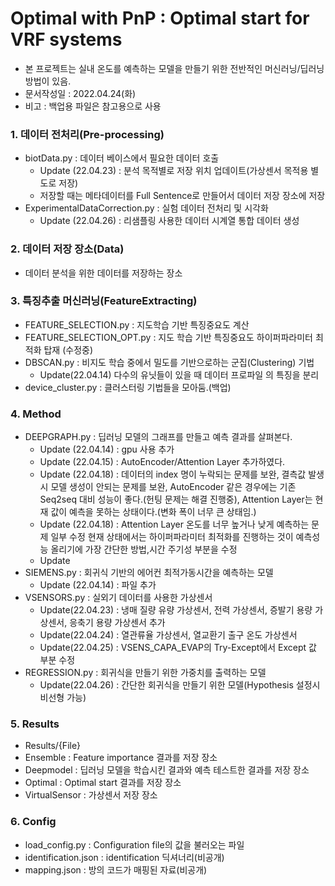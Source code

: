 # Optimal with PnP : Optimal start for VRF systems
* 본 프로젝트는 실내 온도를 예측하는 모델을 만들기 위한 전반적인 머신러닝/딥러닝 방법이 있음.
* 문서작성일 : 2022.04.24(화)
* 비고 : 백업용 파일은 참고용으로 사용

### 1. 데이터 전처리(Pre-processing)
* biotData.py : 데이터 베이스에서 필요한 데이터 호출
  * Update (22.04.23) : 분석 목적별로 저장 위치 업데이트(가상센서 목적용 별도로 저장)
  * 저장할 때는 메타데이터를 Full Sentence로 만들어서 데이터 저장 장소에 저장
* ExperimentalDataCorrection.py :  실험 데이터 전처리 및 시각화
  * Update (22.04.26) : 리샘플링 사용한 데이터 시계열 통합 데이터 생성

### 2. 데이터 저장 장소(Data)
* 데이터 분석을 위한 데이터를 저장하는 장소

### 3. 특징추출 머신러닝(FeatureExtracting)
* FEATURE_SELECTION.py : 지도학습 기반 특징중요도 계산
* FEATURE_SELECTION_OPT.py : 지도 학습 기반 특징중요도 하이퍼파라미터 최적화 탑재 (수정중)
* DBSCAN.py : 비지도 학습 중에서 밀도를 기반으로하는 군집(Clustering) 기법 
  * Update(22.04.14) 다수의 유닛들이 있을 때 데이터 프로파일 의 특징을 분리
* device_cluster.py : 클러스터링 기법들을 모아둠.(백업)

### 4. Method
* DEEPGRAPH.py : 딥러닝 모델의 그래프를 만들고 예측 결과를 살펴본다.
  * Update (22.04.14) : gpu 사용 추가
  * Update (22.04.15) : AutoEncoder/Attention Layer 추가하였다.
  * Update (22.04.18) : 데이터의 index 명이 누락되는 문제를 보완, 결측값 발생시 모델 생성이 안되는 문제를 보완, 
  AutoEncoder 같은 경우에는 기존 Seq2seq 대비 성능이 좋다.(헌팅 문제는 해결 진행중), 
  Attention Layer는 현재 값이 예측을 못하는 상태이다.(변화 폭이 너무 큰 상태임.)
  * Update (22.04.18) : Attention Layer 온도를 너무 높거나 낮게 예측하는 문제 일부 수정
  현재 상태에서는 하이퍼파라미터 최적화를 진행하는 것이 예측성능 올리기에 가장 간단한 방법,시간 주기성 부분을 수정
  * Update 
* SIEMENS.py : 회귀식 기반의 에어컨 최적가동시간을 예측하는 모델
  * Update (22.04.14) : 파일 추가
* VSENSORS.py : 실외기 데이터를 사용한 가상센서
  * Update(22.04.23) : 냉매 질량 유량 가상센서, 전력 가상센서, 증발기 용량 가상센서, 응축기 용량 가상센서 추가
  * Update(22.04.24) : 열관류율 가상센서, 열교환기 출구 온도 가상센서
  * Update(22.04.25) : VSENS_CAPA_EVAP의 Try-Except에서 Except 값 부분 수정
* REGRESSION.py : 회귀식을 만들기 위한 가중치를 출력하는 모델
  * Update(22.04.26) : 간단한 회귀식을 만들기 위한 모델(Hypothesis 설정시 비선형 가능)
  
### 5. Results
* Results/{File}
* Ensemble : Feature importance 결과를 저장 장소
* Deepmodel : 딥러닝 모델을 학습시킨 결과와 예측 테스트한 결과를 저장 장소 
* Optimal : Optimal start 결과를 저장 장소
* VirtualSensor : 가상센서 저장 장소

### 6. Config
* load_config.py : Configuration file의 값을 불러오는 파일
* identification.json : identification 딕셔너리(비공개)
* mapping.json : 방의 코드가 매핑된 자료(비공개)